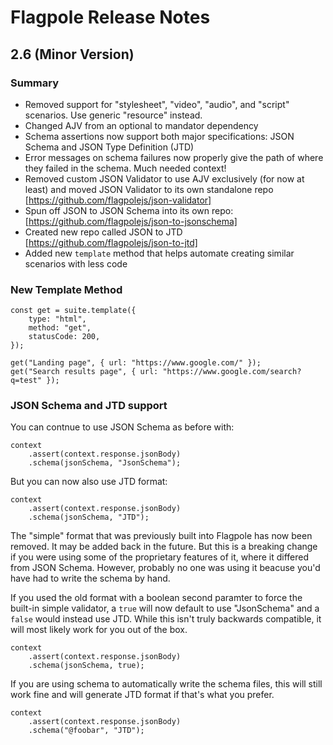 # Flagpole Release Notes

## 2.6 (Minor Version)

### Summary

- Removed support for "stylesheet", "video", "audio", and "script" scenarios. Use generic "resource" instead.
- Changed AJV from an optional to mandator dependency
- Schema assertions now support both major specifications: JSON Schema and JSON Type Definition (JTD)
- Error messages on schema failures now properly give the path of where they failed in the schema. Much needed context!
- Removed custom JSON Validator to use AJV exclusively (for now at least) and moved JSON Validator to its own
  standalone repo [https://github.com/flagpolejs/json-validator]
- Spun off JSON to JSON Schema into its own repo: [https://github.com/flagpolejs/json-to-jsonschema]
- Created new repo called JSON to JTD [https://github.com/flagpolejs/json-to-jtd]
- Added new `template` method that helps automate creating similar scenarios with less code

### New Template Method

```
const get = suite.template({
    type: "html",
    method: "get",
    statusCode: 200,
});

get("Landing page", { url: "https://www.google.com/" });
get("Search results page", { url: "https://www.google.com/search?q=test" });
```

### JSON Schema and JTD support

You can contnue to use JSON Schema as before with:

```
context
    .assert(context.response.jsonBody)
    .schema(jsonSchema, "JsonSchema");
```

But you can now also use JTD format:

```
context
    .assert(context.response.jsonBody)
    .schema(jsonSchema, "JTD");
```

The "simple" format that was previously built into Flagpole has now been removed. It may be added back in the future. But this is a breaking change if you were using some of the proprietary features of it, where it differed from JSON Schema. However, probably no one was using it beacuse you'd have had to write the schema by hand.

If you used the old format with a boolean second paramter to force the built-in simple validator, a `true` will now default to use "JsonSchema" and a `false` would instead use JTD. While this isn't truly backwards compatible, it will most likely work for you out of the box.

```
context
    .assert(context.response.jsonBody)
    .schema(jsonSchema, true);
```

If you are using schema to automatically write the schema files, this will still work fine and will generate JTD format if that's what you prefer.

```
context
    .assert(context.response.jsonBody)
    .schema("@foobar", "JTD");
```

